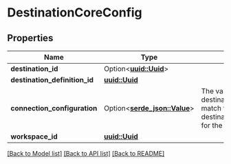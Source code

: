 # DestinationCoreConfig

## Properties

Name | Type | Description | Notes
------------ | ------------- | ------------- | -------------
**destination_id** | Option<[**uuid::Uuid**](uuid::Uuid.md)> |  | [optional]
**destination_definition_id** | [**uuid::Uuid**](uuid::Uuid.md) |  | 
**connection_configuration** | Option<[**serde_json::Value**](.md)> | The values required to configure the destination. The schema for this must match the schema return by destination_definition_specifications/get for the destinationDefinition. | 
**workspace_id** | [**uuid::Uuid**](uuid::Uuid.md) |  | 

[[Back to Model list]](../README.md#documentation-for-models) [[Back to API list]](../README.md#documentation-for-api-endpoints) [[Back to README]](../README.md)


